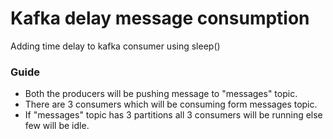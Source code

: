 # Kafka delay message consumption 
 Adding time delay to kafka consumer using sleep()

### Guide

* Both the producers will be pushing message to "messages" topic.
* There are 3 consumers which will be consuming form messages topic.
* If "messages" topic has 3 partitions all 3 consumers will be running else few will be idle. 
